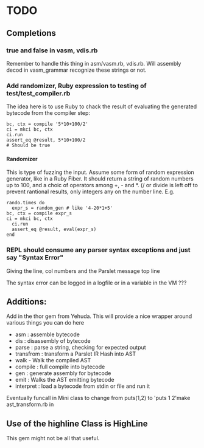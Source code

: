 # TODO

## Completions

### true and false in vasm, vdis.rb

Remember to handle this thing in asm/vasm.rb, vdis.rb. Will assembly decod in vasm_grammar recognize these strings or not.

### Add randomizer, Ruby expression to testing of test/test_compiler.rb

The idea here is to use Ruby to chack the result of evaluating the generated
bytecode from the compiler step:

```
bc, ctx = compile '5*10+100/2'
ci = mkci bc, ctx
ci.run
assert_eq @result, 5*10+100/2
# Should be true
```

#### Randomizer

This is type of fuzzing the input.
Assume some form of random expression generator, like in a Ruby Fiber.
It should return a string of random numbers up to 100, and a choic of operators among +, - and *. (/ or divide is left off to prevent rantional
results, only integers any on the number line.
E.g.

```
rando.times do
  expr_s = random_gen # like '4-20*1+5'
bc, ctx = compile expr_s
ci = mkci bc, ctx
  ci.run
  assert_eq @result, eval(expr_s)
end
```

### REPL should consume any parser syntax exceptions and just say "Syntax Error"
Giving the line, col numbers and the Parslet message top line

The syntax error can be logged in a logfile or in a variable in the VM ???

## Additions:

Add in the thor gem from Yehuda. This
will provide a nice wrapper around various things you can do here

- asm : assemble bytecode
- dis : disassembly of bytecode
-  parse : parse a string, checking for expected output
- transfrom : transform a Parslet IR Hash into AST
- walk - Walk the compiled AST
- compile : full compile into bytecode
- gen : generate assembly for bytecode
- emit : Walks the AST emitting bytecode
- interpret : load a bytecode from stdin or file and run it

Eventually funcall in Mini class to change from puts(1,2) to 'puts 1 2'make ast_transform.rb in


## Use of the highline Class is HighLine

This gem might not be all that useful.
